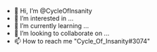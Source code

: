 - 👋 Hi, I’m @CycleOfInsanity
- 👀 I’m interested in ...
- 🌱 I’m currently learning ...
- 💞️ I’m looking to collaborate on ...
- 📫 How to reach me "Cycle_Of_Insanity#3074"

<!---
CycleOfInsanity/CycleOfInsanity is a ✨ special ✨ repository because its `README.md` (this file) appears on your GitHub profile.
You can click the Preview link to take a look at your changes.
--->
